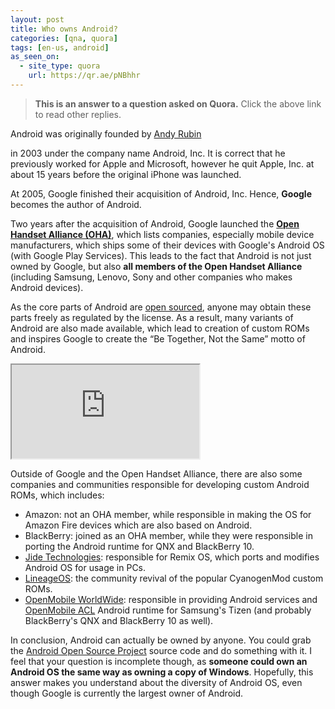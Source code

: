 ```yaml
---
layout: post
title: Who owns Android?
categories: [qna, quora]
tags: [en-us, android]
as_seen_on:
  - site_type: quora
    url: https://qr.ae/pNBhhr
---
```

> **This is an answer to a question asked on Quora.** Click the above link to read other replies.

Android was originally founded by [Andy Rubin](https://en.m.wikipedia.org/wiki/Andy_Rubin)

in 2003 under the company name Android, Inc. It is correct that he previously worked for Apple and Microsoft, however he quit Apple, Inc. at about 15 years before the original iPhone was launched.

At 2005, Google finished their acquisition of Android, Inc. Hence, **Google** becomes the author of Android.

Two years after the acquisition of Android, Google launched the [**Open Handset Alliance (OHA)**](https://en.m.wikipedia.org/wiki/Open_Handset_Alliance), which lists companies, especially mobile device manufacturers, which ships some of their devices with Google's Android OS (with Google Play Services). This leads to the fact that Android is not just owned by Google, but also **all members of the Open Handset Alliance** (including Samsung, Lenovo, Sony and other companies who makes Android devices).

As the core parts of Android are [open sourced](https://simple.m.wikipedia.org/wiki/Open_source), anyone may obtain these parts freely as regulated by the license. As a result, many variants of Android are also made available, which lead to creation of custom ROMs and inspires Google to create the “Be Together, Not the Same” motto of Android.

<iframe class="w-full h-300" src="https://www.youtube.com/embed/hr0HBLGFEsA" allow="accelerometer; autoplay; clipboard-write; encrypted-media; gyroscope; picture-in-picture"></iframe>

Outside of Google and the Open Handset Alliance, there are also some companies and communities responsible for developing custom Android ROMs, which includes:

+ Amazon: not an OHA member, while responsible in making the OS for Amazon Fire devices which are also based on Android.
+ BlackBerry: joined as an OHA member, while they were responsible in porting the Android runtime for QNX and BlackBerry 10.
+ [Jide Technologies](http://www.jide.com/): responsible for Remix OS, which ports and modifies Android OS for usage in PCs.
+ [LineageOS](https://www.lineageos.org/): the community revival of the popular CyanogenMod custom ROMs.
+ [OpenMobile WorldWide](https://www.openmobileww.com/): responsible in providing Android services and [OpenMobile ACL](https://www.openmobileww.com/acl-1)
Android runtime for Samsung's Tizen (and probably BlackBerry's QNX and BlackBerry 10 as well).

In conclusion, Android can actually be owned by anyone. You could grab the [Android Open Source Project](https://source.android.com/) source code and do something with it. I feel that your question is incomplete though, as **someone could own an Android OS the same way as owning a copy of Windows**. Hopefully, this answer makes you understand about the diversity of Android OS, even though Google is currently the largest owner of Android.